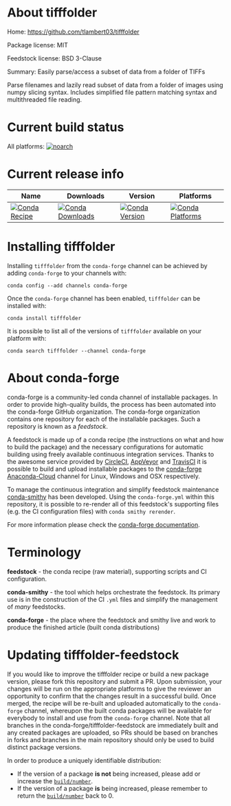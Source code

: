 About tifffolder
================

Home: https://github.com/tlambert03/tifffolder

Package license: MIT

Feedstock license: BSD 3-Clause

Summary: Easily parse/access a subset of data from a folder of TIFFs

Parse filenames and lazily read subset of data from a folder
of images using numpy slicing syntax. Includes simplified file
pattern matching syntax and multithreaded file reading.


Current build status
====================

All platforms:
[![noarch](https://img.shields.io/circleci/project/github/conda-forge/tifffolder-feedstock/master.svg?label=noarch)](https://circleci.com/gh/conda-forge/tifffolder-feedstock)

Current release info
====================

| Name | Downloads | Version | Platforms |
| --- | --- | --- | --- |
| [![Conda Recipe](https://img.shields.io/badge/recipe-tifffolder-green.svg)](https://anaconda.org/conda-forge/tifffolder) | [![Conda Downloads](https://img.shields.io/conda/dn/conda-forge/tifffolder.svg)](https://anaconda.org/conda-forge/tifffolder) | [![Conda Version](https://img.shields.io/conda/vn/conda-forge/tifffolder.svg)](https://anaconda.org/conda-forge/tifffolder) | [![Conda Platforms](https://img.shields.io/conda/pn/conda-forge/tifffolder.svg)](https://anaconda.org/conda-forge/tifffolder) |

Installing tifffolder
=====================

Installing `tifffolder` from the `conda-forge` channel can be achieved by adding `conda-forge` to your channels with:

```
conda config --add channels conda-forge
```

Once the `conda-forge` channel has been enabled, `tifffolder` can be installed with:

```
conda install tifffolder
```

It is possible to list all of the versions of `tifffolder` available on your platform with:

```
conda search tifffolder --channel conda-forge
```


About conda-forge
=================

conda-forge is a community-led conda channel of installable packages.
In order to provide high-quality builds, the process has been automated into the
conda-forge GitHub organization. The conda-forge organization contains one repository
for each of the installable packages. Such a repository is known as a *feedstock*.

A feedstock is made up of a conda recipe (the instructions on what and how to build
the package) and the necessary configurations for automatic building using freely
available continuous integration services. Thanks to the awesome service provided by
[CircleCI](https://circleci.com/), [AppVeyor](http://www.appveyor.com/)
and [TravisCI](https://travis-ci.org/) it is possible to build and upload installable
packages to the [conda-forge](https://anaconda.org/conda-forge)
[Anaconda-Cloud](http://docs.anaconda.org/) channel for Linux, Windows and OSX respectively.

To manage the continuous integration and simplify feedstock maintenance
[conda-smithy](http://github.com/conda-forge/conda-smithy) has been developed.
Using the ``conda-forge.yml`` within this repository, it is possible to re-render all of
this feedstock's supporting files (e.g. the CI configuration files) with ``conda smithy rerender``.

For more information please check the [conda-forge documentation](https://conda-forge.org/docs/).

Terminology
===========

**feedstock** - the conda recipe (raw material), supporting scripts and CI configuration.

**conda-smithy** - the tool which helps orchestrate the feedstock.
                   Its primary use is in the construction of the CI ``.yml`` files
                   and simplify the management of *many* feedstocks.

**conda-forge** - the place where the feedstock and smithy live and work to
                  produce the finished article (built conda distributions)


Updating tifffolder-feedstock
=============================

If you would like to improve the tifffolder recipe or build a new
package version, please fork this repository and submit a PR. Upon submission,
your changes will be run on the appropriate platforms to give the reviewer an
opportunity to confirm that the changes result in a successful build. Once
merged, the recipe will be re-built and uploaded automatically to the
`conda-forge` channel, whereupon the built conda packages will be available for
everybody to install and use from the `conda-forge` channel.
Note that all branches in the conda-forge/tifffolder-feedstock are
immediately built and any created packages are uploaded, so PRs should be based
on branches in forks and branches in the main repository should only be used to
build distinct package versions.

In order to produce a uniquely identifiable distribution:
 * If the version of a package **is not** being increased, please add or increase
   the [``build/number``](http://conda.pydata.org/docs/building/meta-yaml.html#build-number-and-string).
 * If the version of a package **is** being increased, please remember to return
   the [``build/number``](http://conda.pydata.org/docs/building/meta-yaml.html#build-number-and-string)
   back to 0.